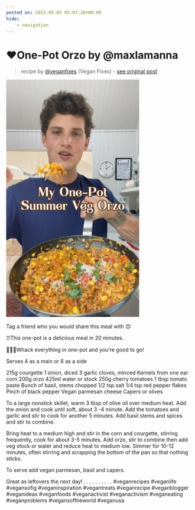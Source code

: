 ```yaml
---
posted on: 2022-05-05 05:07:28+00:00
hide:
    - navigation
---
```


# ❤️One-Pot Orzo by @maxlamanna 

> recipe by [@veganfixes](https://www.instagram.com/veganfixes/) 
(Vegan Fixes) - [see original post](https://instagram.com/p/CdKfASmJsQJ)

![](../img/veganfixes_05-05-2022_0505.png)


Tag a friend who you would share this meal with 😊

⏰This one-pot is a delicious meal in 20 minutes. 

👨🏻‍🍳Whack everything in one-pot and you’re good to go! 

Serves 4 as a main or 6 as a side

215g courgette
1 onion, diced
3 garlic cloves, minced
Kernels from one ear corn
200g orzo
425ml water or stock
250g cherry tomatoes
1 tbsp tomato paste
Bunch of basil, stems chopped
1/2 tsp salt
1/4 tsp red pepper flakes
Pinch of black pepper
Vegan parmesan cheese
Capers or olives

To a large nonstick skillet, warm 3 tbsp of olive oil over medium heat. Add the onion and cook until soft, about 3 -4 minute. Add the tomatoes and garlic and stir to cook for another 5 minutes. Add basil stems and spices and stir to combine.

Bring heat to a medium high and stir in the corn and courgette, stirring frequently, cook for about 3-5 minutes. Add orzo, stir to combine then add veg stock or water and reduce heat to medium low. Simmer for 10-12 minutes, often stirring and scrapping the bottom of the pan so that nothing sticks. 

To serve add vegan parmesan, basil and capers.

Great as leftovers the next day!
.
.
.
.
.
.
.
.
.
.
\#veganrecipes \#veganlife \#vegansofig \#veganinspiration \#vegantreats \#veganrecipe \#veganblogger \#veganideas \#veganfoods \#veganactivist \#veganactivism \#veganeating \#veganproblems \#vegansoftheworld \#veganusa 